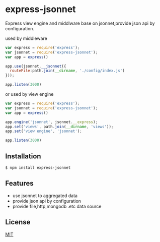 # express-jsonnet
Express view engine and middlware base on jsonnet,provide json api by configuration.

used by middleware

```js
var express = require('express');
var jsonnet = require('express-jsonnet');
var app = express()

app.use(jsonnet.__jsonnet({
  routeFile:path.join(__dirname, './config/index.js')
}));

app.listen(3000)
```
or used by view engine

```js
var express = require('express');
var jsonnet = require('express-jsonnet');
var app = express()

app.engine('jsonnet', jsonnet.__express);
app.set('views', path.join(__dirname, 'views'));
app.set('view engine', 'jsonnet');

app.listen(3000)
```

## Installation

```bash
$ npm install express-jsonnet
```

## Features

  * use jsonnet to aggregated data
  * provide json api by configuration
  * provide file,http,mongodb .etc data source

## License

  [MIT](LICENSE)